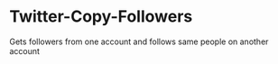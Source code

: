 # Twitter-Copy-Followers
Gets followers from one account and follows same people on another account
